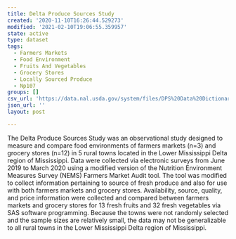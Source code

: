 ```yaml
---
title: Delta Produce Sources Study
created: '2020-11-10T16:26:44.529273'
modified: '2021-02-10T19:06:55.359957'
state: active
type: dataset
tags:
  - Farmers Markets
  - Food Environment
  - Fruits And Vegetables
  - Grocery Stores
  - Locally Sourced Produce
  - Np107
groups: []
csv_url: 'https://data.nal.usda.gov/system/files/DPS%20Data%20Dictionary%20Public.csv'
json_url: ''
layout: post

---
```

<p>The Delta Produce Sources Study was an observational study designed to measure and compare food environments of farmers markets (n=3) and grocery stores (n=12) in 5 rural towns located in the Lower Mississippi Delta region of Mississippi. Data were collected via electronic surveys from June 2019 to March 2020 using a modified version of the Nutrition Environment Measures Survey (NEMS) Farmers Market Audit tool. The tool was modified to collect information pertaining to source of fresh produce and also for use with both farmers markets and grocery stores.  Availability, source, quality, and price information were collected and compared between farmers markets and grocery stores for 13 fresh fruits and 32 fresh vegetables via SAS software programming.  Because the towns were not randomly selected and the sample sizes are relatively small, the data may not be generalizable to all rural towns in the Lower Mississippi Delta region of Mississippi.</p>

